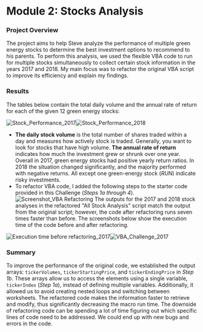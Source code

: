 # Module 2: Stocks Analysis

### Project Overview
The project aims to help Steve analyze the performance of multiple green energy stocks to determine the best investment options to recommend to his parents. To perform this analysis, we used the flexible VBA code to run for multiple stocks simultaneously to collect certain stock information in the years 2017 and 2018. My main focus was to refactor the original VBA script to improve its efficiency and explain my findings.
### Results
The tables below contain the total daily volume and the annual rate of return for each of the given 12 green energy stocks:

![Stock_Performance_2017](https://user-images.githubusercontent.com/100629325/174405334-c58d302d-6b76-430b-99c5-6fcd1fac6de7.png)![Stock_Performance_2018](https://user-images.githubusercontent.com/100629325/174405351-3c9b2188-4fd8-4c45-8799-541e9ddab88e.png)
- **The daily stock volume** is the total number of shares traded within a day and measures how actively stock is traded.  Generally, you want to look for stocks that have high volume. **The annual rate of return** indicates how much the investment grew or shrunk over one year. Overall in 2017, green energy stocks had positive yearly return ratios. In 2018 the situation changed significantly, and the majority performed with negative returns. All except one green-energy stock (_RUN_) indicate risky investments. 
- To refactor VBA code, I added the following steps to the starter code provided in this Challenge (_Steps 1a through 4_). 
![Screenshot_VBA Refactoring](https://user-images.githubusercontent.com/100629325/174422364-82797df0-7f66-4097-9c0f-028974ab45cb.png)
The outputs for the 2017 and 2018 stock analyses in the refactored "All Stock Analysis" script match the output from the original script; however, the code after refactoring runs seven times faster than before. The screenshots below show the execution time of the code before and after refactoring.

![Execution time before refactoring_2017](https://user-images.githubusercontent.com/100629325/174423444-b6e6c40b-248d-4d59-a09a-b65e7addfb90.png)![VBA_Challenge_2017](https://user-images.githubusercontent.com/100629325/174423448-21f982cd-05f7-4a4c-9da5-6fc772bf8861.png)
### Summary
To improve the performance of the original code, we established the output arrays: `tickerVolumes`, `tickerStartingPrice`, and `tickerEndingPrice` in _Step 1b_. These arrays allow us to access the elements using a single variable, `tickerIndex` (_Step 1a_), instead of defining multiple variables. Additionally, it allowed us to avoid creating nested loops and switching between worksheets. The refactored code makes the information faster to retrieve and modify, thus significantly decreasing the macro run time. 
The downside of refactoring code can be spending a lot of time figuring out which specific lines of code need to be addressed. We could end up with new bugs and errors in the code.
